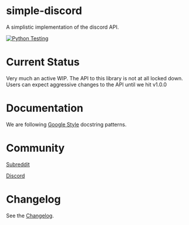 # simple-discord

A simplistic implementation of the discord API.

[![Python Testing](https://github.com/jmurrayufo/simple-discord/actions/workflows/python-testing.yml/badge.svg?branch=main)](https://github.com/jmurrayufo/simple-discord/actions/workflows/python-testing.yml)

# Current Status

Very much an active WIP. The API to this library is not at all locked down. Users can expect aggressive changes to the API until we hit v1.0.0

# Documentation

We are following [Google Style](https://sphinxcontrib-napoleon.readthedocs.io/en/latest/example_google.html) docstring patterns.

# Community

[Subreddit](https://www.reddit.com/r/simple_discord/)

[Discord](https://discord.gg/Q9NFzgZx)

# Changelog

See the [Changelog](docs/changelog.md).
